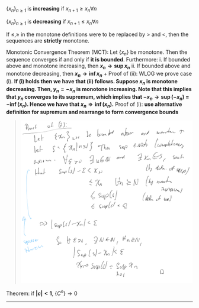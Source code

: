 $\{x_{n}\}_{n\geq1}$ is **increasing** if $x_{n+1}\geq x_{n}\forall{n}$ 

$\{x_{n}\}_{n\geq1}$ is **decreasing** if $x_{n+1}\leq x_{n}\forall{n}$

If $\leq, \geq$ in the monotone definitions were to be replaced by $>$ and $<$, then the sequences are **strictly** monotone.

Monotonic Convergence Theorem (MCT):
Let $\{x_n\}$ be monotone. Then the sequence converges if and only if **it is bounded**. Furthermore:
i. If bounded above and monotone increasing, then **$x_n \rightarrow \sup x_n$**
ii. If bounded above and monotone decreasing, then **$x_n \rightarrow \inf x_n$**
+
Proof of (ii):
WLOG we prove case (i). **If (i) holds then we have that (ii) follows. Suppose $x_{n}$ is monotone decreasing. Then, $y_{n} = -x_{n}$ is monotone increasing. Note that this implies that $y_{n}$ converges to its supremum, which implies that $-x_{n} \rightarrow \sup(-x_{n})$ = $-\inf(x_{n})$. Hence we have that $x_{n} \Rightarrow \inf(x_{n})$.**
Proof of (i):
**use alternative definition for supremum and rearrange to form convergence bounds** 
> ![](z_attachments/proof%20of%20MCT.png)

Theorem: if **$|c| < 1$**, $\{C^n\} \rightarrow 0$

***
